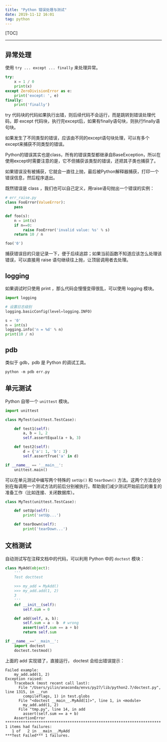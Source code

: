 ```yaml
---
title: "Python 错误处理与测试"
date: 2019-11-12 16:01
tag: python
---
```


[TOC]

---

## 异常处理

使用 `try ... except ... finally` 来处理异常。

```python
try:
    x = 1 / 0
    print(x)
except ZeroDivisionError as e:
    print('except: ', e)
finally:
    print('finally')
```

try 代码块的代码如果执行出错，则后续代码不会运行，而是跳转到错误处理代码，即 except 代码块，执行完except后，如果有finally语句块，则执行finally语句块。

如果发生了不同类型的错误，应该由不同的except语句块处理，可以有多个except来捕获不同类型的错误。

Python的错误其实也是class，所有的错误类型都继承自BaseException，所以在使用except时需要注意的是，它不但捕获该类型的错误，还把其子类也捕获了。

如果错误没有被捕获，它就会一直往上抛，最后被Python解释器捕获，打印一个错误信息，然后程序退出。

既然错误是 class ，我们也可以自己定义，用raise语句抛出一个错误的实例：

```python
# err_raise.py
class FooError(ValueError):
    pass

def foo(s):
    n = int(s)
    if n==0:
        raise FooError('invalid value: %s' % s)
    return 10 / n

foo('0')
```

捕获错误目的只是记录一下，便于后续追踪；如果当前函数不知道应该怎么处理该错误，可以直接用 raise 语句继续往上抛，让顶层调用者去处理。

## logging

如果调试时只使用 print ，那么代码会慢慢变得很乱，可以使用 logging 模块。

```python
import logging

# 设置日志级别
logging.basicConfig(level=logging.INFO)

s = '0'
n = int(s)
logging.info('n = %d' % n)
print(10 / n)
```

## pdb

类似于 gdb，pdb 是 Python 的调试工具。

```
python -m pdb err.py
```

## 单元测试

Python 自带一个 `unittest` 模块。

```python
import unittest

class MyTest(unittest.TestCase):

    def test1(self):
        a, b = 1, 2
        self.assertEqual(a + b, 3)

    def test2(self):
        d = {'a': 1, 'b': 2}
        self.assertTrue('a' in d)

if __name__ == '__main__':
    unittest.main()
```

可以在单元测试中编写两个特殊的 `setUp()` 和 `tearDown()` 方法。这两个方法会分别在每调用一个测试方法的前后分别被执行。帮助我们减少测试开始前后的重复的准备工作（比如连接、关闭数据库）。

```python
class MyTest(unittest.TestCase):

    def setUp(self):
        print('setUp...')

    def tearDown(self):
        print('tearDown...')
```

## 文档测试

自动测试写在注释文档中的代码，可以利用 Python 中的 `doctest` 模块：

```python
class MyAdd(object):
    '''
    Test docttest

    >>> my_add = MyAdd()
    >>> my_add.add(1, 2)
    3
    '''
    def __init__(self):
        self.sum = 0

    def add(self, a, b):
        self.sum = a - b  # wrong
        assert(self.sum == a + b)
        return self.sum

if __name__=='__main__':
    import doctest
    doctest.testmod()
```

上面的 add 实现错了，直接运行， doctest 会给出错误提示：

```
Failed example:
    my_add.add(1, 2)
Exception raised:
    Traceback (most recent call last):
      File "/Users/yilin/anaconda/envs/py27/lib/python2.7/doctest.py", line 1315, in __run
        compileflags, 1) in test.globs
      File "<doctest __main__.MyAdd[1]>", line 1, in <module>
        my_add.add(1, 2)
      File "tmp.py", line 14, in add
        assert(self.sum == a + b)
    AssertionError
**********************************************************************
1 items had failures:
   1 of   2 in __main__.MyAdd
***Test Failed*** 1 failures.
```


